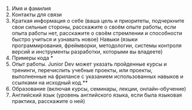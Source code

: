 1. Имя и фамилия
1. Контакты для связи
1. Краткая информация о себе (ваша цель и приоритеты, подчеркните свои сильные стороны, расскажите о своём опыте работы, если опыта работы нет, расскажите о своём стремлении и способности быстро учиться и узнавать новое)
Навыки (языки программирования, фреймворки, методологии, системы контроля версий и инструменты разработки, которыми вы владеете)
1. Примеры кода *
1. Опыт работы. Junior Dev может указать пройденные курсы и тренинги, перечислить учебные проекты, или проекты, выполненные на фрилансе с указанием использованных навыков и ссылками на исходный код.**
1. Образование (включая курсы, семинары, лекции, онлайн-обучение)
1. Английский язык (уровень английского языка, если была языковая практика, расскажите о ней)
